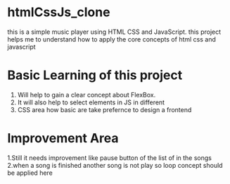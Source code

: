 # htmlCssJs_clone
this is a simple music player using HTML CSS and JavaScript.
this project helps me to understand how to apply the core concepts of html css and javascript
# Basic Learning of this project 
1. Will help to gain a clear concept about FlexBox.
2. It will also help to select elements in JS in different
3. CSS area how basic are take prefernce to design a frontend
# Improvement Area
1.Still it needs improvement like pause button of the list of in the songs
2.when a song is finished another song is not play so loop concept should be applied here
